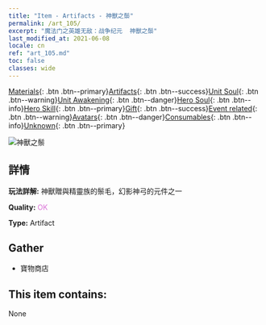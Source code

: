```yaml
---
title: "Item - Artifacts - 神獸之鬃"
permalink: /art_105/
excerpt: "魔法门之英雄无敌：战争纪元  神獸之鬃"
last_modified_at: 2021-06-08
locale: cn
ref: "art_105.md"
toc: false
classes: wide
---
```

 [Materials](/ItemsCN/){: .btn .btn--primary}[Artifacts](/ItemsCN/Artifacts/){: .btn .btn--success}[Unit Soul](/ItemsCN/UnitSoul/){: .btn .btn--warning}[Unit Awakening](/ItemsCN/UnitAwakening/){: .btn .btn--danger}[Hero Soul](/ItemsCN/HeroSoul/){: .btn .btn--info}[Hero Skill](/ItemsCN/HeroSkill/){: .btn .btn--primary}[Gift](/ItemsCN/Gift/){: .btn .btn--success}[Event related](/ItemsCN/Events/){: .btn .btn--warning}[Avatars](/ItemsCN/Avatars/){: .btn .btn--danger}[Consumables](/ItemsCN/Consumables/){: .btn .btn--info}[Unknown](/ItemsCN/Unknown/){: .btn .btn--primary}

 ![神獸之鬃](/images/t/artifact_40103.png)

## 詳情
 **玩法詳解:** 神獸贈與精靈族的鬃毛，幻影神弓的元件之一

 **Quality:** <span style="color: #DA70D6">OK</span>

 **Type:** Artifact

## Gather

*    寶物商店 

## This item contains:

  None


